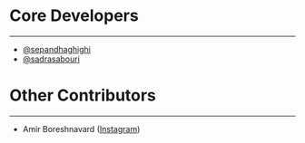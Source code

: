 # Core Developers
----------
- [@sepandhaghighi](http://github.com/sepandhaghighi)
- [@sadrasabouri](https://github.com/sadrasabouri)

# Other Contributors
----------
- Amir Boreshnavard ([Instagram](https://www.instagram.com/boreshnavard/))
